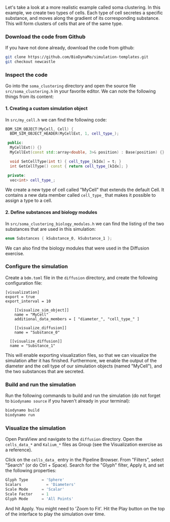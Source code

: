 Let's take a look at a more realistic example called soma clustering. In this
example, we create two types of cells. Each type of cell secretes a specific substance,
and moves along the gradient of its corresponding substance. This will form clusters
of cells that are of the same type.

### Download the code from Github

If you have not done already, download the code from github:

``` sh
git clone https://github.com/BioDynaMo/simulation-templates.git
git checkout newcastle
```

### Inspect the code

Go into the `soma_clustering` directory and open the source file `src/soma_clustering.h` in your favorite editor. 
We can note the following things from its content:

#### 1. Creating a custom simulation object

In `src/my_cell.h` we can find the following code:

``` C++
BDM_SIM_OBJECT(MyCell, Cell) {
  BDM_SIM_OBJECT_HEADER(MyCellExt, 1, cell_type_);

 public:
  MyCellExt() {}
  MyCellExt(const std::array<double, 3>& position) : Base(position) {}

  void SetCellType(int t) { cell_type_[kIdx] = t; }
  int GetCellType() const { return cell_type_[kIdx]; }

 private:
  vec<int> cell_type_;
```

We create a new type of cell called "MyCell" that extends the default Cell.
It contains a new data member called `cell_type_` that makes it possible to assign
a type to a cell.

#### 2. Define substances and biology modules

In `src/soma_clustering_biology_modules.h` we can find the listing of the two substances
that are used in this simulation:

``` C++
enum Substances { kSubstance_0, kSubstance_1 };
```

We can also find the biology modules that were used in the Diffusion exercise.

### Configure the simulation

Create a `bdm.toml` file in the `diffusion` directory, and create the following
configuration file:

```
[visualization]
export = true
export_interval = 10

	[[visualize_sim_object]]
	name = "MyCell"
	additional_data_members = [ "diameter_", "cell_type_" ]

	[[visualize_diffusion]]
	name = "Substance_0"

  [[visualize_diffusion]]
  name = "Substance_1"

```

This will enable exporting visualization files, so that we can visualize the
simulation after it has finished. Furthermore, we enable the output of the diameter
and the cell type of our simulation objects (named "MyCell"), and the two substances
that are secreted.

### Build and run the simulation

Run the following commands to build and run the simulation (do not forget to
`biodynamo source` if you haven't already in your terminal):

``` sh
biodynamo build
biodynamo run
```

### Visualize the simulation

Open ParaView and navigate to the `diffusion` directory. Open the `cells_data_*`
and `Kalium_*` files as Group (see the Visualization exercise as a reference).

Click on the `cells_data_` entry in the Pipeline Browser. From "Filters", select
"Search" (or do Ctrl + Space). Search for the "Glyph" filter, Apply it, and set
the following properties:

``` Python
Glyph Type 		= 'Sphere'
Scalars 		  = 'Diameters'
Scale Mode 		= 'Scalar'
Scale Factor 	= 1
Glyph Mode 		= 'All Points'
```

And hit Apply. You might need to 'Zoom to Fit'. Hit the Play button on the top of
the interface to play the simulation over time.


